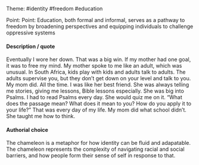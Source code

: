 Theme: #identity #freedom #education

Point: Point: Education, both formal and informal, serves as a pathway to freedom by broadening perspectives and equipping individuals to challenge oppressive systems
#### Description / quote

Eventually I wore her down. That was a big win. If my mother had one goal, it was to free my mind. My mother
spoke to me like an adult, which was unusual. In South Africa, kids play with kids and adults talk to adults. The adults supervise you, but they don’t get down on your level and talk to you. My mom did. All the time. I was like her best friend. She was always telling me stories, giving me lessons, Bible lessons especially. She was big into Psalms. I had to read Psalms every day. She would quiz me on it. “What does the passage mean? What does it mean to you? How do you apply it to your life?” That was every day of my life. My mom did what school didn’t. She taught me how to think.
#### Authorial choice
The chameleon is a metaphor for how identity can be fluid and adapatable. The chameleon represents the complexity of navigating racial and social barriers, and how people form their sense of self in response to that.